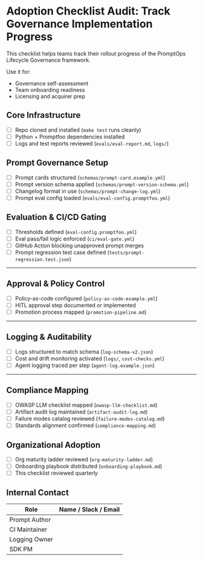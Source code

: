 # Adoption Checklist Audit: Track Governance Implementation Progress

This checklist helps teams track their rollout progress of the PromptOps Lifecycle Governance framework.

Use it for:

- Governance self-assessment
- Team onboarding readiness
- Licensing and acquirer prep

## Core Infrastructure

- [ ] Repo cloned and installed (`make test` runs cleanly)
- [ ] Python + Promptfoo dependencies installed
- [ ] Logs and test reports reviewed (`evals/eval-report.md`, `logs/`)

## Prompt Governance Setup

- [ ] Prompt cards structured (`schemas/prompt-card.example.yml`)
- [ ] Prompt version schema applied (`schemas/prompt-version-schema.yml`)
- [ ] Changelog format in use (`schemas/prompt-change-log.yml`)
- [ ] Prompt eval config loaded (`evals/eval-config.promptfoo.yml`)

## Evaluation & CI/CD Gating

- [ ] Thresholds defined (`eval-config.promptfoo.yml`)
- [ ] Eval pass/fail logic enforced (`ci/eval-gate.yml`)
- [ ] GitHub Action blocking unapproved prompt merges
- [ ] Prompt regression test case defined (`tests/prompt-regression.test.json`)

---

## Approval & Policy Control

- [ ] Policy-as-code configured (`policy-as-code-example.yml`)
- [ ] HITL approval step documented or implemented
- [ ] Promotion process mapped (`promotion-pipeline.md`)

---

## Logging & Auditability

- [ ] Logs structured to match schema (`log-schema-v2.json`)
- [ ] Cost and drift monitoring activated (`logs/`, `cost-checks.yml`)
- [ ] Agent logging traced per step (`agent-log.example.json`)

---

## Compliance Mapping

- [ ] OWASP LLM checklist mapped (`owasp-llm-checklist.md`)
- [ ] Artifact audit log maintained (`artifact-audit-log.md`)
- [ ] Failure modes catalog reviewed (`failure-modes-catalog.md`)
- [ ] Standards alignment confirmed (`compliance-mapping.md`)

## Organizational Adoption

- [ ] Org maturity ladder reviewed (`org-maturity-ladder.md`)
- [ ] Onboarding playbook distributed (`onboarding-playbook.md`)
- [ ] This checklist reviewed quarterly

## Internal Contact

| Role          | Name / Slack / Email |
| ------------- | -------------------- |
| Prompt Author |                      |
| CI Maintainer |                      |
| Logging Owner |                      |
| SDK PM        |                      |
